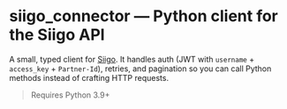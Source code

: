 # siigo_connector — Python client for the Siigo API

A small, typed client for [Siigo](https://api.siigo.com). It handles auth (JWT with `username` + `access_key` + `Partner-Id`), retries, and pagination so you can call Python methods instead of crafting HTTP requests.

> Requires Python 3.9+

